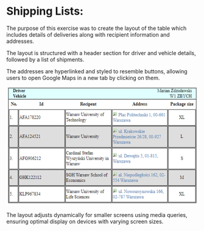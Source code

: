 # Shipping Lists:

The purpose of this exercise was to create the layout of the table which includes details of deliveries along with recipient information and addresses.

The layout is structured with a header section for driver and vehicle details, followed by a list of shipments.

The addresses are hyperlinked and styled to resemble buttons, allowing users to open Google Maps in a new tab by clicking on them.

<p align="center">
  <img src="Images/readme01.PNG" alt="table-image" />
</p>

The layout adjusts dynamically for smaller screens using media queries, ensuring optimal display on devices with varying screen sizes.
